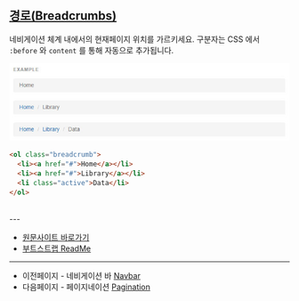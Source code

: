 ## [경로(Breadcrumbs)](http://getbootstrap.com/components/#breadcrumbs)

네비게이션 체계 내에서의 현재페이지 위치를 가르키세요.
구분자는 CSS 에서 `:before` 와 `content` 를 통해 자동으로 추가됩니다.


![component_breadcrumb_01](../images/component_breadcrumb_01.jpg)

```html
<ol class="breadcrumb">
  <li><a href="#">Home</a></li>
  <li><a href="#">Library</a></li>
  <li class="active">Data</li>
</ol>

```


<br >
---

* [원문사이트 바로가기](http://getbootstrap.com/components/#breadcrumbs)
* [부트스트랩 ReadMe](../README.md)

---
* 이전페이지 - 네비게이션 바 [Navbar](component_07_navbar.md)
* 다음페이지 - 페이지네이션 [Pagination](component_09_pagination.md)